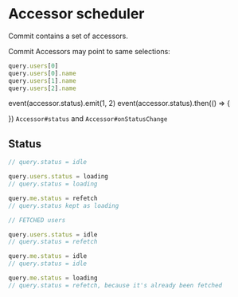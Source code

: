 # Accessor scheduler

Commit contains a set of accessors.

Commit Accessors may point to same selections:

```ts
query.users[0]
query.users[0].name
query.users[1].name
query.users[2].name
```

event(accessor.status).emit(1, 2)
event(accessor.status).then(() => {

})
`Accessor#status` and `Accessor#onStatusChange`

## Status

```ts
// query.status = idle

query.users.status = loading
// query.status = loading

query.me.status = refetch
// query.status kept as loading

// FETCHED users

query.users.status = idle
// query.status = refetch

query.me.status = idle
// query.status = idle

query.me.status = loading
// query.status = refetch, because it's already been fetched
```

